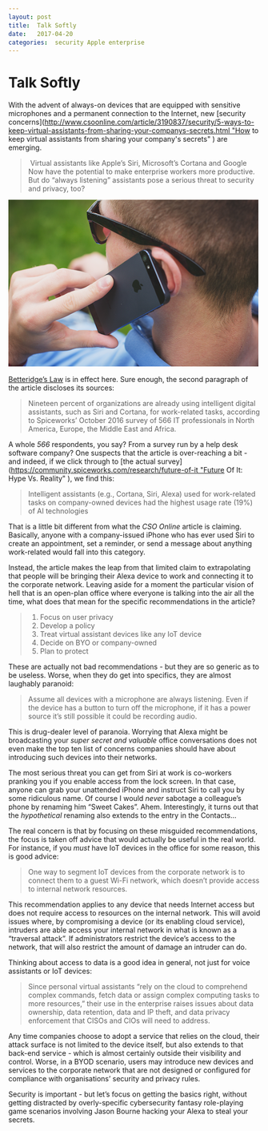 ```yaml
---
layout: post
title:  Talk Softly 
date:   2017-04-20 
categories:  security Apple enterprise 
---
```


# Talk Softly


With the advent of always-on devices that are equipped with sensitive microphones and a permanent connection to the Internet, new [security concerns](http://www.csoonline.com/article/3190837/security/5-ways-to-keep-virtual-assistants-from-sharing-your-companys-secrets.html "How to keep virtual assistants from sharing your company's secrets" ) are emerging.

> Virtual assistants like Apple’s Siri, Microsoft’s Cortana and Google Now have the potential to make enterprise workers more productive. But do “always listening” assistants pose a serious threat to security and privacy, too?

![](/images/unknown_filename.337.png)

[Betteridge’s Law](https://en.wikipedia.org/wiki/Betteridge's_law_of_headlines) is in effect here. Sure enough, the second paragraph of the article discloses its sources: 

> Nineteen percent of organizations are already using intelligent digital assistants, such as Siri and Cortana, for work-related tasks, according to Spiceworks’ October 2016 survey of 566 IT professionals in North America, Europe, the Middle East and Africa.

A whole *566* respondents, you say? From a survey run by a help desk software company? One suspects that the article is over-reaching a bit - and indeed, if we click through to [the actual survey](https://community.spiceworks.com/research/future-of-it "Future Of It: Hype Vs. Reality" ), we find this:

> Intelligent assistants (e.g., Cortana, Siri, Alexa) used for work-related tasks on company-owned devices had the highest usage rate (19%) of AI technologies

That is a little bit different from what the *CSO Online* article is claiming. Basically, anyone with a company-issued iPhone who has ever used Siri to create an appointment, set a reminder, or send a message about anything work-related would fall into this category. 

Instead, the article makes the leap from that limited claim to extrapolating that people will be bringing their Alexa device to work and connecting it to the corporate network. Leaving aside for a moment the particular vision of hell that is an open-plan office where everyone is talking into the air all the time, what does that mean for the specific recommendations in the article?

> 1. Focus on user privacy
> 2. Develop a policy
> 3. Treat virtual assistant devices like any IoT device
> 4. Decide on BYO or company-owned
> 5. Plan to protect

These are actually not bad recommendations - but they are so generic as to be useless. Worse, when they do get into specifics, they are almost laughably paranoid:

> Assume all devices with a microphone are always listening. Even if the device has a button to turn off the microphone, if it has a power source it’s still possible it could be recording audio.

This is drug-dealer level of paranoia. Worrying that Alexa might be broadcasting your *super secret and valuable* office conversations does not even make the top ten list of concerns companies should have about introducing such devices into their networks.

The most serious threat you can get from Siri at work is co-workers pranking you if you enable access from the lock screen. In that case, anyone can grab your unattended iPhone and instruct Siri to call you by some ridiculous name. Of course I would *never* sabotage a colleague’s phone by renaming him “Sweet Cakes”. Ahem. Interestingly, it turns out that the *hypothetical* renaming also extends to the entry in the Contacts…

The real concern is that by focusing on these misguided recommendations, the focus is taken off advice that would actually be useful in the real world. For instance, if you *must* have IoT devices in the office for some reason, this is good advice: 

> One way to segment IoT devices from the corporate network is to connect them to a guest Wi-Fi network, which doesn’t provide access to internal network resources.

This recommendation applies to any device that needs Internet access but does not require access to resources on the internal network. This will avoid issues where, by compromising a device (or its enabling cloud service), intruders are able access your internal network in what is known as a “traversal attack”. If administrators restrict the device’s access to the network, that will also restrict the amount of damage an intruder can do.

Thinking about access to data is a good idea in general, not just for voice assistants or IoT devices:

> Since personal virtual assistants “rely on the cloud to comprehend complex commands, fetch data or assign complex computing tasks to more resources,” their use in the enterprise raises issues about data ownership, data retention, data and IP theft, and data privacy enforcement that CISOs and CIOs will need to address.

Any time companies choose to adopt a service that relies on the cloud, their attack surface is not limited to the device itself, but also extends to that back-end service - which is almost certainly outside their visibility and control. Worse, in a BYOD scenario, users may introduce new devices and services to the corporate network that are not designed or configured for compliance with organisations’ security and privacy rules.

Security is important - but let’s focus on getting the basics right, without getting distracted by overly-specific cybersecurity fantasy role-playing game scenarios involving Jason Bourne hacking your Alexa to steal your secrets.

